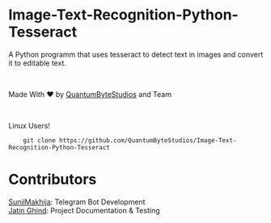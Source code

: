 # Image-Text-Recognition-Python-Tesseract
A Python programm that uses tesseract to detect text in images and convert it to editable text.

<br>

Made With ❤️ by <a href="https://quantumbyteofficial.tech/">QuantumByteStudios</a> and Team

<br>

Linux Users!
        
        git clone https://github.com/QuantumByteStudios/Image-Text-Recognition-Python-Tesseract

# Contributors
<a href="https://github.com/SunilMakhija">SunilMakhija</a>: Telegram Bot Development<br>
<a href="https://github.com/Jatin2409">Jatin Ghind</a>: Project Documentation & Testing

